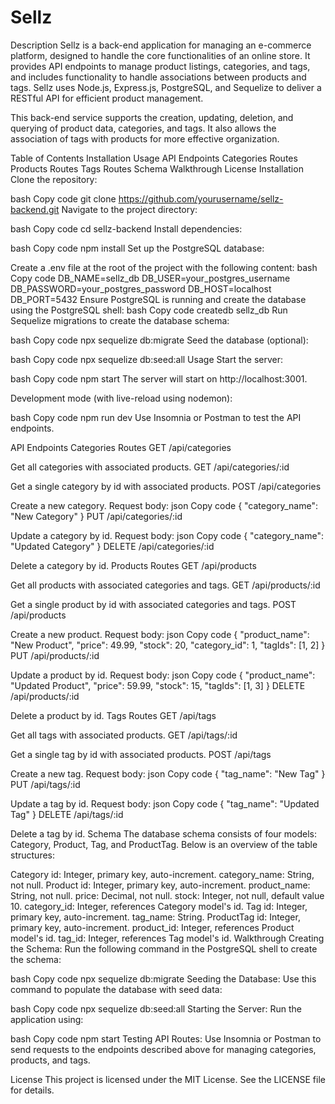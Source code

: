 # Sellz

Description
Sellz is a back-end application for managing an e-commerce platform, designed to handle the core functionalities of an online store. It provides API endpoints to manage product listings, categories, and tags, and includes functionality to handle associations between products and tags. Sellz uses Node.js, Express.js, PostgreSQL, and Sequelize to deliver a RESTful API for efficient product management.

This back-end service supports the creation, updating, deletion, and querying of product data, categories, and tags. It also allows the association of tags with products for more effective organization.

Table of Contents
Installation
Usage
API Endpoints
Categories Routes
Products Routes
Tags Routes
Schema
Walkthrough
License
Installation
Clone the repository:

bash
Copy code
git clone https://github.com/yourusername/sellz-backend.git
Navigate to the project directory:

bash
Copy code
cd sellz-backend
Install dependencies:

bash
Copy code
npm install
Set up the PostgreSQL database:

Create a .env file at the root of the project with the following content:
bash
Copy code
DB_NAME=sellz_db
DB_USER=your_postgres_username
DB_PASSWORD=your_postgres_password
DB_HOST=localhost
DB_PORT=5432
Ensure PostgreSQL is running and create the database using the PostgreSQL shell:
bash
Copy code
createdb sellz_db
Run Sequelize migrations to create the database schema:

bash
Copy code
npx sequelize db:migrate
Seed the database (optional):

bash
Copy code
npx sequelize db:seed:all
Usage
Start the server:

bash
Copy code
npm start
The server will start on http://localhost:3001.

Development mode (with live-reload using nodemon):

bash
Copy code
npm run dev
Use Insomnia or Postman to test the API endpoints.

API Endpoints
Categories Routes
GET /api/categories

Get all categories with associated products.
GET /api/categories/:id

Get a single category by id with associated products.
POST /api/categories

Create a new category.
Request body:
json
Copy code
{
  "category_name": "New Category"
}
PUT /api/categories/:id

Update a category by id.
Request body:
json
Copy code
{
  "category_name": "Updated Category"
}
DELETE /api/categories/:id

Delete a category by id.
Products Routes
GET /api/products

Get all products with associated categories and tags.
GET /api/products/:id

Get a single product by id with associated categories and tags.
POST /api/products

Create a new product.
Request body:
json
Copy code
{
  "product_name": "New Product",
  "price": 49.99,
  "stock": 20,
  "category_id": 1,
  "tagIds": [1, 2]
}
PUT /api/products/:id

Update a product by id.
Request body:
json
Copy code
{
  "product_name": "Updated Product",
  "price": 59.99,
  "stock": 15,
  "tagIds": [1, 3]
}
DELETE /api/products/:id

Delete a product by id.
Tags Routes
GET /api/tags

Get all tags with associated products.
GET /api/tags/:id

Get a single tag by id with associated products.
POST /api/tags

Create a new tag.
Request body:
json
Copy code
{
  "tag_name": "New Tag"
}
PUT /api/tags/:id

Update a tag by id.
Request body:
json
Copy code
{
  "tag_name": "Updated Tag"
}
DELETE /api/tags/:id

Delete a tag by id.
Schema
The database schema consists of four models: Category, Product, Tag, and ProductTag. Below is an overview of the table structures:

Category
id: Integer, primary key, auto-increment.
category_name: String, not null.
Product
id: Integer, primary key, auto-increment.
product_name: String, not null.
price: Decimal, not null.
stock: Integer, not null, default value 10.
category_id: Integer, references Category model's id.
Tag
id: Integer, primary key, auto-increment.
tag_name: String.
ProductTag
id: Integer, primary key, auto-increment.
product_id: Integer, references Product model's id.
tag_id: Integer, references Tag model's id.
Walkthrough
Creating the Schema: Run the following command in the PostgreSQL shell to create the schema:

bash
Copy code
npx sequelize db:migrate
Seeding the Database: Use this command to populate the database with seed data:

bash
Copy code
npx sequelize db:seed:all
Starting the Server: Run the application using:

bash
Copy code
npm start
Testing API Routes: Use Insomnia or Postman to send requests to the endpoints described above for managing categories, products, and tags.

License
This project is licensed under the MIT License. See the LICENSE file for details.